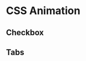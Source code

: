 # CSS Animation

## Checkbox

<card flex-center>
  <css-animation-checkbox/>
</card>

## Tabs

<card>
  <css-animation-tabs/>
</card>

